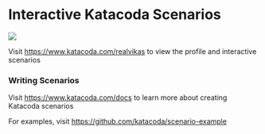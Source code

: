 # Interactive Katacoda Scenarios

[![](http://shields.katacoda.com/katacoda/realvikas/count.svg)](https://www.katacoda.com/realvikas "Get your profile on Katacoda.com")

Visit https://www.katacoda.com/realvikas to view the profile and interactive scenarios

### Writing Scenarios
Visit https://www.katacoda.com/docs to learn more about creating Katacoda scenarios

For examples, visit https://github.com/katacoda/scenario-example
